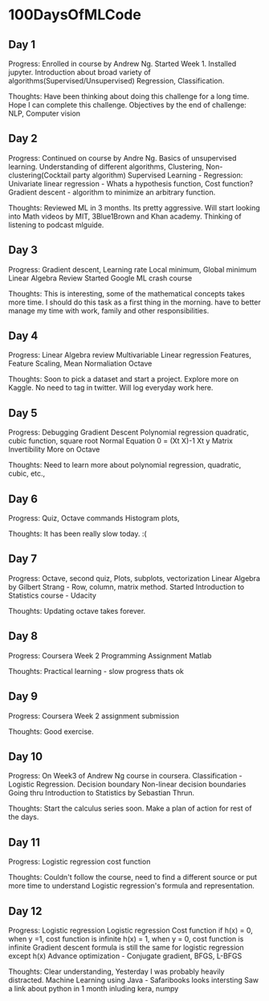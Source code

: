 # 100DaysOfMLCode

## Day 1

Progress: 
Enrolled in course by Andrew Ng. Started Week 1. Installed jupyter. 
Introduction about broad variety of algorithms(Supervised/Unsupervised)
Regression, Classification. 

Thoughts:
Have been thinking about doing this challenge for a long time. Hope I can complete this challenge. Objectives by the end of challenge: NLP, Computer vision


## Day 2

Progress:
Continued on course by Andre Ng. 
Basics of unsupervised learning.
Understanding of different algorithms, 
Clustering, Non-clustering(Cocktail party algorithm)
Supervised Learning - Regression:
Univariate linear regression - 
Whats a hypothesis function, Cost function?
Gradient descent - algorithm to minimize an arbitrary function.

Thoughts:
Reviewed ML in 3 months. Its pretty aggressive. Will start looking into Math videos by MIT, 3Blue1Brown and Khan academy. Thinking of listening to podcast mlguide.


## Day 3

Progress:
Gradient descent, Learning rate 
Local minimum, Global minimum
Linear Algebra Review
Started Google ML crash course

Thoughts:
This is interesting, some of the mathematical concepts takes more time. 
I should do this task as a first thing in the morning. have to better manage my time with work, family and other responsibilities.


## Day 4

Progress:
Linear Algebra review
Multivariable Linear regression
Features, Feature Scaling, Mean Normaliation
Octave

Thoughts:
Soon to pick a dataset and start a project. Explore more on Kaggle. No need to tag in twitter. Will log everyday work here.

## Day 5

Progress:
Debugging Gradient Descent
Polynomial regression
quadratic, cubic function, square root
Normal Equation
0 = (Xt X)-1 Xt y
Matrix Invertibility
More on Octave

Thoughts:
Need to learn more about polynomial regression, quadratic, cubic, etc., 


## Day 6

Progress:
Quiz, Octave commands
Histogram plots,

Thoughts:
It has been really slow today. :(

## Day 7

Progress:
Octave, second quiz,
Plots, subplots, vectorization
Linear Algebra by Gilbert Strang - Row, column, matrix method.
Started Introduction to Statistics course - Udacity

Thoughts:
Updating octave takes forever.

## Day 8

Progress:
Coursera Week 2 Programming Assignment
Matlab

Thoughts:
Practical learning - slow progress thats ok

## Day 9 

Progress:
Coursera Week 2 assignment submission

Thoughts:
Good exercise.


## Day 10

Progress:
On Week3 of Andrew Ng course in coursera. 
Classification - Logistic Regression. 
Decision boundary
Non-linear decision boundaries
Going thru Introduction to Statistics by Sebastian Thrun.

Thoughts:
Start the calculus series soon.
Make a plan of action for rest of the days.

## Day 11

Progress:
Logistic regression
cost function

Thoughts:
Couldn't follow the course, need to find a different source or put more time to understand Logistic regression's formula and representation.


## Day 12

Progress:
Logistic regression
Logistic regression Cost function
if h(x) = 0, when y =1, cost function is infinite
h(x) = 1, when y = 0, cost function is infinite
Gradient descent formula is still the same for logistic regression except h(x)
Advance optimization - Conjugate gradient, BFGS, L-BFGS


Thoughts:
Clear understanding, Yesterday I was probably heavily distracted.
Machine Learning using Java - Safaribooks looks intersting
Saw a link about python in 1 month inluding kera, numpy
